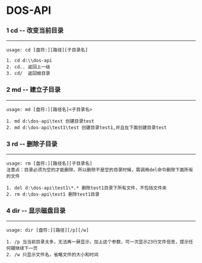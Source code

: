 # DOS-API


### 1 cd -- 改变当前目录
---

```
usage: cd [盘符:][路径][子目录名]

1. cd d:\\dos-api
2. cd.. 返回上一级
3. cd/  返回根目录

```


### 2 md -- 建立子目录
---

```
usage: md [盘符:][路径名]<子目录名>

1. md d:\dos-api\test 创建目录test
2. md d:\dos-api\test1\test 创建目录test1,并且在下面创建目录test

```

### 3 rd -- 删除子目录
---

```
usage: rm [盘符:][路径名][子目录名]
注意点：目录必须为空的才能删除，所以删除不是空的目录时候，需调用del命令删除下面所有的文件

1. del d:\dos-api\test1\*.* 删除test1目录下所有文件，不包括文件夹
2. rm d:\dos-api\test1 删除test1目录

```

### 4 dir -- 显示磁盘目录
---

```
usage: dir [盘符:][路径][/p][/w]

1. /p 当当前目录太多，无法再一屏显示，加上这个参数，可一次显示23行文件信息，提示任何键继续下一页
2. /w 只显示文件名，省略文件的大小和时间

```

